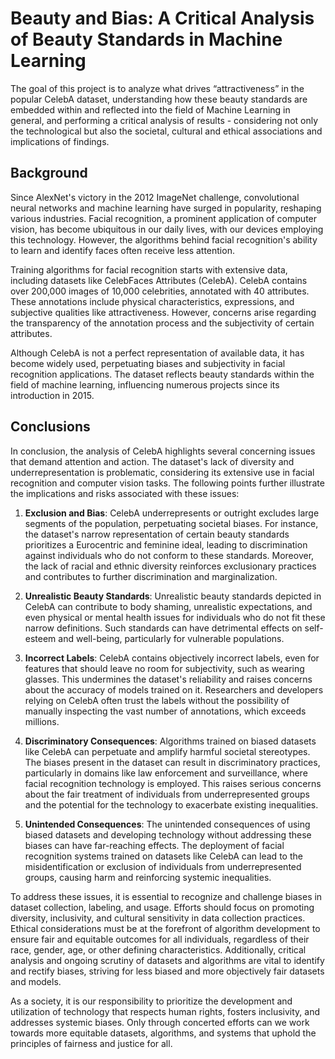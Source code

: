 # Beauty and Bias: A Critical Analysis of Beauty Standards in Machine Learning

The goal of this project is to analyze what drives “attractiveness” in the popular CelebA dataset, understanding how these beauty standards are embedded within and reflected into the field of Machine Learning in general, and performing a critical analysis of results - considering not only the technological but also the societal, cultural and ethical associations and implications of findings.

## Background

Since AlexNet's victory in the 2012 ImageNet challenge, convolutional neural networks and machine learning have surged in popularity, reshaping various industries. Facial recognition, a prominent application of computer vision, has become ubiquitous in our daily lives, with our devices employing this technology. However, the algorithms behind facial recognition's ability to learn and identify faces often receive less attention.

Training algorithms for facial recognition starts with extensive data, including datasets like CelebFaces Attributes (CelebA). CelebA contains over 200,000 images of 10,000 celebrities, annotated with 40 attributes. These annotations include physical characteristics, expressions, and subjective qualities like attractiveness. However, concerns arise regarding the transparency of the annotation process and the subjectivity of certain attributes.

Although CelebA is not a perfect representation of available data, it has become widely used, perpetuating biases and subjectivity in facial recognition applications. The dataset reflects beauty standards within the field of machine learning, influencing numerous projects since its introduction in 2015.


## Conclusions

In conclusion, the analysis of CelebA highlights several concerning issues that demand attention and action. The dataset's lack of diversity and underrepresentation is problematic, considering its extensive use in facial recognition and computer vision tasks. The following points further illustrate the implications and risks associated with these issues:

1. **Exclusion and Bias**: CelebA underrepresents or outright excludes large segments of the population, perpetuating societal biases. For instance, the dataset's narrow representation of certain beauty standards prioritizes a Eurocentric and feminine ideal, leading to discrimination against individuals who do not conform to these standards. Moreover, the lack of racial and ethnic diversity reinforces exclusionary practices and contributes to further discrimination and marginalization.

2. **Unrealistic Beauty Standards**: Unrealistic beauty standards depicted in CelebA can contribute to body shaming, unrealistic expectations, and even physical or mental health issues for individuals who do not fit these narrow definitions. Such standards can have detrimental effects on self-esteem and well-being, particularly for vulnerable populations.

3. **Incorrect Labels**: CelebA contains objectively incorrect labels, even for features that should leave no room for subjectivity, such as wearing glasses. This undermines the dataset's reliability and raises concerns about the accuracy of models trained on it. Researchers and developers relying on CelebA often trust the labels without the possibility of manually inspecting the vast number of annotations, which exceeds millions.

4. **Discriminatory Consequences**: Algorithms trained on biased datasets like CelebA can perpetuate and amplify harmful societal stereotypes. The biases present in the dataset can result in discriminatory practices, particularly in domains like law enforcement and surveillance, where facial recognition technology is employed. This raises serious concerns about the fair treatment of individuals from underrepresented groups and the potential for the technology to exacerbate existing inequalities.

5. **Unintended Consequences**: The unintended consequences of using biased datasets and developing technology without addressing these biases can have far-reaching effects. The deployment of facial recognition systems trained on datasets like CelebA can lead to the misidentification or exclusion of individuals from underrepresented groups, causing harm and reinforcing systemic inequalities.

To address these issues, it is essential to recognize and challenge biases in dataset collection, labeling, and usage. Efforts should focus on promoting diversity, inclusivity, and cultural sensitivity in data collection practices. Ethical considerations must be at the forefront of algorithm development to ensure fair and equitable outcomes for all individuals, regardless of their race, gender, age, or other defining characteristics. Additionally, critical analysis and ongoing scrutiny of datasets and algorithms are vital to identify and rectify biases, striving for less biased and more objectively fair datasets and models.

As a society, it is our responsibility to prioritize the development and utilization of technology that respects human rights, fosters inclusivity, and addresses systemic biases. Only through concerted efforts can we work towards more equitable datasets, algorithms, and systems that uphold the principles of fairness and justice for all.